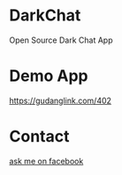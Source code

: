 # DarkChat
Open Source Dark Chat App

# Demo App
https://gudanglink.com/402

# Contact
<a href ="https://m.facebook.com/darkchatapp/">ask me on facebook</a>
 
